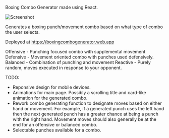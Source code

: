 Boxing Combo Generator made using React.

![Screenshot](/assets/images/screenshot.PNG?raw=true)


Generates a boxing punch/movement combo based on what type of combo the user selects.

Deployed at https://boxingcombogenerator.web.app

Offensive - Punching focused combo with supplemental movement
Defensive - Movement oriented combo with punches used defensively.
Balanced - Combination of punching and movement
Reactive - Purely random, moves executed in response to your opponent.

TODO:

- Reponsive design for mobile devices.
- Animations for main page. Possibly a scrolling title and card-like animation for the generated combo.
- Rework combo generating function to designate moves based on either hand or movement. For example, if a 
generated punch uses the left hand then the next generated punch has a greater chance at being a punch with
the right hand. Movement moves should also generally be at the end for an offensive or balanced combo.
- Selectable punches available for a combo.

